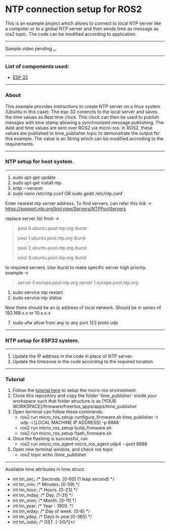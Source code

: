 # NTP connection setup for ROS2 

This is an example project which allows to connect to local NTP server like a computer or to a global NTP server and then sends time as message as ros2 topic.
The code can be modified according to application.

------------

Sample video pending [..](.. "..").

------------

### List of components used:
- [ESP 32](https://www.az-delivery.de/en/products/esp32-developmentboard "ESP 32")

------------

### About
This example provides instructions to create NTP server on a linux system (Ubuntu in this case). The esp-32 conencts to the local server and saves the time values as Real time clock. This clock can then be used to publish messges with time stamp allowing a synchronized message publishing.
The date and time values are sent over ROS2 via micro-ros.
In ROS2, these values are published to time_publisher topic to demonstrate the output for this example. The value is an String which can be modified accroding to the requirements.

------------

### NTP setup for host system.

------------

1. sudo apt-get update
2. sudo apt-get install ntp
3. sntp --version
4. sudo nano /etc/ntp.conf OR 
        sudo gedit /etc/ntp.conf

Enter nearest ntp server address. To find servers, can refer this link -> https://support.ntp.org/bin/view/Servers/NTPPoolServers

replace server list from -> 
> pool 0.ubuntu.pool.ntp.org iburst 
> 
> pool 1.ubuntu.pool.ntp.org iburst
> 
> pool 2.ubuntu.pool.ntp.org iburst
> 
> pool 3.ubuntu.pool.ntp.org iburst

to required servers. Use iburst to make specific server high priority. 
example -> 
> server 0.europe.pool.ntp.org
> server 1.europe.pool.ntp.org

1. sudo service ntp restart
2. sudo service ntp status

Now there should be an ip address of local network. Should be in series of 192.168.x.x or 10.x.x.x

7. sudo ufw allow from any to any port 123 proto udp

------------

### NTP setup for ESP32 system.

------------

1. Update the IP address in the code in place of NTP server.
2. Update the timezone in the code according to the required location.

------------

### Tutorial
1. Follow the  [tutorial here](https://link.medium.com/pdmyDUIh9nb "tutorial here") to setup the micro-ros environment.
2. Clone this repository and copy the folder 'time_publisher' inside your workspace such that folder structure is as  [YOUR WORKSPACE]/firmware/freertos_apps/apps/time_publisher 
3. Open terminal can follow these commands:
   - ros2 run micro_ros_setup configure_firmware.sh time_publisher -t udp -i [LOCAL MACHINE IP ADDRESS] -p 8888
   - ros2 run micro_ros_setup build_firmware.sh
   - ros2 run micro_ros_setup flash_firmware.sh
4. Once the flashing is successful, run
   - ros2 run micro_ros_agent micro_ros_agent udp4 --port 8888
5. Open new terminal window, and check ros topic
   - ros2 topic echo /time_publisher

------------

Available time attributes in time struct.
- int tm_sec;			/* Seconds.	[0-60] (1 leap second) */
- int tm_min;			/* Minutes.	[0-59] */
- int tm_hour;			/* Hours.	[0-23] */
- int tm_mday;			/* Day.		[1-31] */
- int tm_mon;			/* Month.	[0-11] */
- int tm_year;			/* Year	- 1900.  */
- int tm_wday;			/* Day of week.	[0-6] */
- int tm_yday;			/* Days in year.[0-365]	*/
- int tm_isdst;			/* DST.		[-1/0/1]*/
